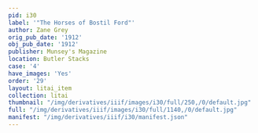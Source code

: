 ```yaml
---
pid: i30
label: '"The Horses of Bostil Ford"'
author: Zane Grey
orig_pub_date: '1912'
obj_pub_date: '1912'
publisher: Munsey's Magazine
location: Butler Stacks
case: '4'
have_images: 'Yes'
order: '29'
layout: litai_item
collection: litai
thumbnail: "/img/derivatives/iiif/images/i30/full/250,/0/default.jpg"
full: "/img/derivatives/iiif/images/i30/full/1140,/0/default.jpg"
manifest: "/img/derivatives/iiif/i30/manifest.json"
---
```

